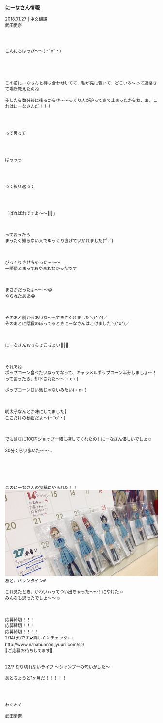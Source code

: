 ### にーなさん情報
<a target="_blank" rel="noreferrer noopener" href="http://blog.nanabunnonijyuuni.com/s/n227/diary/detail/427?ima=1914&cd=blog">2018.01.27 </a>| 中文翻譯<a target="_blank" rel="noreferrer noopener" href=""></a><br>
武田愛奈<br>
<p><br><br><br>
こんにちはっぴ〜〜(﹡ˆoˆ﹡)<br><br><br><br><br><br>
この前にーなさんと待ち合わせしてて、私が先に着いて、どこいる〜って連絡きて場所教えたのね<br><br>
そしたら数分後に後ろからゆ〜〜っくり人が迫ってきて止まったからね、あ、これはにーなさんだ！！！<br><br><br><br><br>
って思って<br><br><br><br><br>
ばっっっ<br><br><br><br><br>
って振り返って<br><br><br><br><br>
「ばればれですよ〜〜🤗🤗」<br><br><br><br>
って言ったら<br>
まったく知らない人でゆっくり逃げていかれました(*ﾟ.ﾟ)<br><br><br><br>
びっくりさせちゃった〜〜〜<br>
一瞬頭とまってあやまれなかったです<br><br><br><br>
まさかだったよ〜〜〜😂<br>
やられたああ😂<br><br><br><br>
そのあと前からあいな〜ってきてくれました＼(^o^)／<br>
そのあとに階段のぼってるときにーなさんはこけました＼(^o^)／<br><br><br><br>
にーなさんおっちょこちょい👶🏻💕<br><br><br><br>
それでね<br>
ポップコーン食べたいねってなって、キャラメルポップコーン半分しましょ〜！って言ったら、却下された〜〜(・ε・)<br><br>
ポップコーン甘い派じゃないみたい(・ε・)<br><br><br><br>
明太子なんとか味にしてました🍿<br>
ここだけの秘密だよ〜(﹡ˆoˆ﹡)<br><br><br><br>
でも帰りに100円ショップ一緒に探してくれたの！にーなさん優しいでしょ☺️<br><br>
30分くらい歩いた〜〜…<br><br><br><br><br><br><br>
このにーなさんの投稿にやられた！！<br>
<img src="../../../../../Album/Backup/Blog/Aina/Jan2018/20180127_Blog_Aina_1.jpg"><br>
あと、バレンタイン💕<br><br>
これ見たとき、かわいぃってつい出ちゃった〜〜！にやけた☺️<br>
みんなも思ったでしょ〜〜☺️<br><br><br><br>
応募締切！！！<br>
応募締切！！！<br>
応募締切！！！！<br>
2/14(水)です✔️詳しくはチェック♩♩<br>
http://www.nanabunnonijyuuni.com/sp/<br>
🎀ご応募お待ちしてます🎀<br><br><br>
22/7 割り切れないライブ ～シャンプーの匂いがした～<br><br>
あとちょうど1ヶ月だ！！！！！<br><br><br><br><br>
わくわく<br><br>
武田愛奈</p>